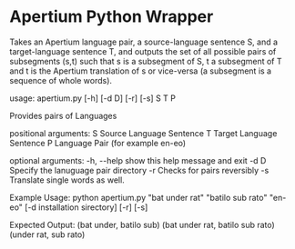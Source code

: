 Apertium Python Wrapper
======================

Takes an Apertium language pair, a source-language sentence S, and a target-language sentence T, and outputs the set of all possible pairs of subsegments (s,t) such that s is a subsegment of S, t a subsegment of T and t is the Apertium translation of s or vice-versa (a subsegment is a sequence of whole words).

usage: apertium.py [-h] [-d D] [-r] [-s] S T P

Provides pairs of Languages

positional arguments:
  S           Source Language Sentence
  T           Target Language Sentence
  P           Language Pair (for example en-eo)

optional arguments:
  -h, --help  show this help message and exit
  -d D        Specify the lanuguage pair directory
  -r          Checks for pairs reversibly
  -s          Translate single words as well.

Example Usage:
	python apertium.py "bat under rat" "batilo sub rato" "en-eo" [-d installation sirectory] [-r] [-s] 

Expected Output:
(bat under, batilo sub)
(bat under rat, batilo sub rato)
(under rat, sub rato)
